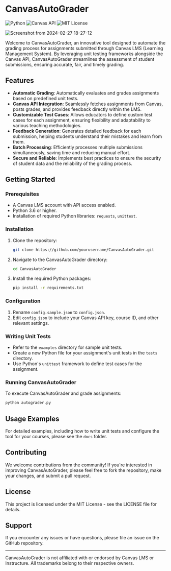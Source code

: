 # CanvasAutoGrader

![Python](https://img.shields.io/badge/python-3.6+-blue.svg)
![Canvas API](https://img.shields.io/badge/Canvas-API-blue.svg)
![MIT License](https://img.shields.io/badge/license-MIT-green.svg)

![Screenshot from 2024-02-27 18-27-12](https://github.com/s5y-ux/CanvasAutoGrader/assets/59636597/5a9bc6c2-3028-48a3-a0b7-06aabd24a59c)


Welcome to CanvasAutoGrader, an innovative tool designed to automate the grading process for assignments submitted through Canvas LMS (Learning Management System). By leveraging unit testing frameworks alongside the Canvas API, CanvasAutoGrader streamlines the assessment of student submissions, ensuring accurate, fair, and timely grading.

## Features

- **Automatic Grading**: Automatically evaluates and grades assignments based on predefined unit tests.
- **Canvas API Integration**: Seamlessly fetches assignments from Canvas, posts grades, and provides feedback directly within the LMS.
- **Customizable Test Cases**: Allows educators to define custom test cases for each assignment, ensuring flexibility and adaptability to various teaching methodologies.
- **Feedback Generation**: Generates detailed feedback for each submission, helping students understand their mistakes and learn from them.
- **Batch Processing**: Efficiently processes multiple submissions simultaneously, saving time and reducing manual effort.
- **Secure and Reliable**: Implements best practices to ensure the security of student data and the reliability of the grading process.

## Getting Started

### Prerequisites

- A Canvas LMS account with API access enabled.
- Python 3.6 or higher.
- Installation of required Python libraries: `requests`, `unittest`.

### Installation

1. Clone the repository:
   ```bash
   git clone https://github.com/yourusername/CanvasAutoGrader.git
   ```

2. Navigate to the CanvasAutoGrader directory:
   ```bash
   cd CanvasAutoGrader
   ```

3. Install the required Python packages:
   ```bash
   pip install -r requirements.txt
   ```

### Configuration

1. Rename `config.sample.json` to `config.json`.
2. Edit `config.json` to include your Canvas API key, course ID, and other relevant settings.

### Writing Unit Tests

- Refer to the `examples` directory for sample unit tests.
- Create a new Python file for your assignment's unit tests in the `tests` directory.
- Use Python's `unittest` framework to define test cases for the assignment.

### Running CanvasAutoGrader

To execute CanvasAutoGrader and grade assignments:

```bash
python autograder.py
```

## Usage Examples

For detailed examples, including how to write unit tests and configure the tool for your courses, please see the `docs` folder.

## Contributing

We welcome contributions from the community! If you're interested in improving CanvasAutoGrader, please feel free to fork the repository, make your changes, and submit a pull request.

## License

This project is licensed under the MIT License - see the LICENSE file for details.

## Support

If you encounter any issues or have questions, please file an issue on the GitHub repository.

---

CanvasAutoGrader is not affiliated with or endorsed by Canvas LMS or Instructure. All trademarks belong to their respective owners.
